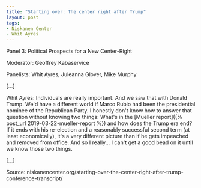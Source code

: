 ```yaml
---
title: "Starting over: The center right after Trump"
layout: post
tags:
- Niskanen Center
- Whit Ayres
---
```


Panel 3: Political Prospects for a New Center-Right

Moderator: Geoffrey Kabaservice

Panelists: Whit Ayres, Juleanna Glover, Mike Murphy

[...]

Whit Ayres: Individuals are really important. And we saw that with Donald Trump. We'd have a different world if Marco Rubio had been the presidential nominee of the Republican Party. I honestly don't know how to answer that question without knowing two things: What's in the [Mueller report]({% post_url 2019-03-22-mueller-report %}) and how does the Trump era end? If it ends with his re-election and a reasonably successful second term (at least economically), it's a very different picture than if he gets impeached and removed from office. And so I really... I can't get a good bead on it until we know those two things.

[...]

Source: niskanencenter.org/starting-over-the-center-right-after-trump-conference-transcript/
